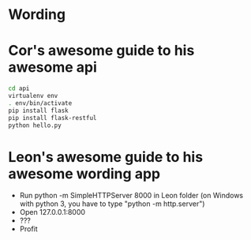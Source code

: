 # Wording

# Cor's awesome guide to his awesome api
```bash
cd api
virtualenv env
. env/bin/activate
pip install flask
pip install flask-restful
python hello.py 
```

# Leon's awesome guide to his awesome wording app
* Run python -m SimpleHTTPServer 8000 in Leon folder (on Windows with python 3, you have to type "python -m http.server")
* Open 127.0.0.1:8000
* ???
* Profit
